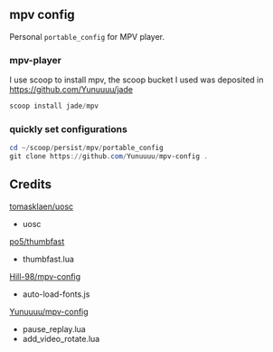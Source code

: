 ## mpv config

Personal `portable_config` for MPV player.

### mpv-player
I use scoop to install mpv, the scoop bucket I used was deposited in <https://github.com/Yunuuuu/jade>

```powershell
scoop install jade/mpv
```

### quickly set configurations
```powershell
cd ~/scoop/persist/mpv/portable_config
git clone https://github.com/Yunuuuu/mpv-config .
```

## Credits

[tomasklaen/uosc](https://github.com/tomasklaen/uosc)

- uosc

[po5/thumbfast](https://github.com/po5/thumbfast)

- thumbfast.lua

[Hill-98/mpv-config](https://github.com/Hill-98/mpv-config)

- auto-load-fonts.js

[Yunuuuu/mpv-config](https://github.com/Yunuuuu/mpv-config)

- pause_replay.lua
- add_video_rotate.lua
